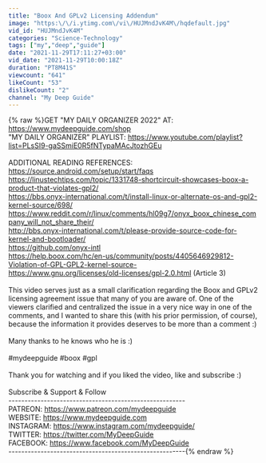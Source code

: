 ```yaml
---
title: "Boox And GPLv2 Licensing Addendum"
image: "https:\/\/i.ytimg.com\/vi\/HUJMndJvK4M\/hqdefault.jpg"
vid_id: "HUJMndJvK4M"
categories: "Science-Technology"
tags: ["my","deep","guide"]
date: "2021-11-29T17:11:27+03:00"
vid_date: "2021-11-29T10:00:18Z"
duration: "PT8M41S"
viewcount: "641"
likeCount: "53"
dislikeCount: "2"
channel: "My Deep Guide"
---
```

{% raw %}GET &quot;MY DAILY ORGANIZER 2022&quot; AT: <a rel="nofollow" target="blank" href="https://www.mydeepguide.com/shop">https://www.mydeepguide.com/shop</a><br />&quot;MY DAILY ORGANIZER&quot; PLAYLIST: <a rel="nofollow" target="blank" href="https://www.youtube.com/playlist?list=PLsSI9-gaSSmiE0R5fNTypaMAcJtozhGEu">https://www.youtube.com/playlist?list=PLsSI9-gaSSmiE0R5fNTypaMAcJtozhGEu</a><br /><br />ADDITIONAL READING REFERENCES:<br /><a rel="nofollow" target="blank" href="https://source.android.com/setup/start/faqs">https://source.android.com/setup/start/faqs</a><br /><a rel="nofollow" target="blank" href="https://linustechtips.com/topic/1331748-shortcircuit-showcases-boox-a-product-that-violates-gpl2/">https://linustechtips.com/topic/1331748-shortcircuit-showcases-boox-a-product-that-violates-gpl2/</a><br /><a rel="nofollow" target="blank" href="https://bbs.onyx-international.com/t/install-linux-or-alternate-os-and-gpl2-kernel-source/698/">https://bbs.onyx-international.com/t/install-linux-or-alternate-os-and-gpl2-kernel-source/698/</a><br /><a rel="nofollow" target="blank" href="https://www.reddit.com/r/linux/comments/hl09g7/onyx_boox_chinese_company_will_not_share_their/">https://www.reddit.com/r/linux/comments/hl09g7/onyx_boox_chinese_company_will_not_share_their/</a><br /><a rel="nofollow" target="blank" href="http://bbs.onyx-international.com/t/please-provide-source-code-for-kernel-and-bootloader/">http://bbs.onyx-international.com/t/please-provide-source-code-for-kernel-and-bootloader/</a><br /><a rel="nofollow" target="blank" href="https://github.com/onyx-intl">https://github.com/onyx-intl</a><br /><a rel="nofollow" target="blank" href="https://help.boox.com/hc/en-us/community/posts/4405646929812-Violation-of-GPL-GPL2-kernel-source-">https://help.boox.com/hc/en-us/community/posts/4405646929812-Violation-of-GPL-GPL2-kernel-source-</a><br /><a rel="nofollow" target="blank" href="https://www.gnu.org/licenses/old-licenses/gpl-2.0.html">https://www.gnu.org/licenses/old-licenses/gpl-2.0.html</a> (Article 3)<br /><br />This video serves just as a small clarification regarding the Boox and GPLv2 licensing agreement issue that many of you are aware of. One of the viewers clarified and centralized the issue in a very nice way in one of the comments, and I wanted to share this (with his prior permission, of course), because the information it provides deserves to be more than a comment :)<br /><br />Many thanks to he knows who he is :)<br /><br />#mydeepguide #boox #gpl<br /><br />Thank you for watching and if you liked the video, like and subscribe :)<br /><br />Subscribe &amp; Support &amp; Follow<br />-------------------------------------------------------<br />PATREON: <a rel="nofollow" target="blank" href="https://www.patreon.com/mydeepguide">https://www.patreon.com/mydeepguide</a><br />WEBSITE: <a rel="nofollow" target="blank" href="https://www.mydeepguide.com">https://www.mydeepguide.com</a><br />INSTAGRAM: <a rel="nofollow" target="blank" href="https://www.instagram.com/mydeepguide/">https://www.instagram.com/mydeepguide/</a><br />TWITTER: <a rel="nofollow" target="blank" href="https://twitter.com/MyDeepGuide">https://twitter.com/MyDeepGuide</a><br />FACEBOOK: <a rel="nofollow" target="blank" href="https://www.facebook.com/MyDeepGuide">https://www.facebook.com/MyDeepGuide</a><br />-------------------------------------------------------{% endraw %}
